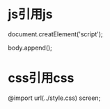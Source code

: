 # js引用js

document.creatElement('script');

body.append();

# css引用css

@import url(../style.css) screen;